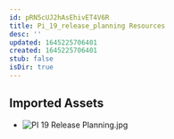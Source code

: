 ```yaml
---
id: pRN5cUJ2hAsEhivET4V6R
title: Pi_19_release_planning Resources
desc: ''
updated: 1645225706401
created: 1645225706401
stub: false
isDir: true
---
```

## Imported Assets
- ![PI 19 Release Planning.jpg](/assets/pi-19-release-planning.jpg)
